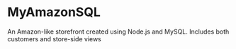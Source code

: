 # MyAmazonSQL

<p>An Amazon-like storefront created using Node.js and MySQL. Includes both customers and store-side views</p>
